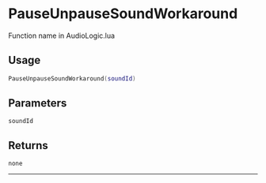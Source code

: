 # PauseUnpauseSoundWorkaround
Function name in AudioLogic.lua
## Usage
```lua
PauseUnpauseSoundWorkaround(soundId)
```
## Parameters
`soundId`
## Returns
`none`

---